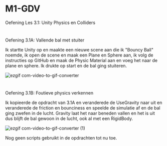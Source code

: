 # M1-GDV
Oefening Les 3.1: Unity Physics en Colliders

#
Oefening 3.1A: Vallende bal met stuiter

Ik startte Unity op en maakte een nieuwe scene aan die ik "Bouncy Ball" noemde, ik open de scene en maak een Plane en Sphere aan, ik volg de instructies op GitHub en maak de Physic Material aan en voeg het naar de plane en sphere. Ik drukte op start en de bal ging stuiteren.

![ezgif com-video-to-gif-converter](https://github.com/user-attachments/assets/18b70c0a-ed17-40c7-b073-9d44eb2bb20f)

#
Oefening 3.1B: Foutieve physics verkennen

Ik kopieerde de opdracht van 3.1A en veranderede de UseGravity naar uit en veranderede de friction en bounciness en speelde de simulatie af en de bal ging zwefen in de lucht. Gravity laat het naar beneden vallen en het is uit dus blijft de bal gewoon in de lucht, ook al met een RigidBody.

![ezgif com-video-to-gif-converter (1)](https://github.com/user-attachments/assets/380e67fa-a3d8-4c60-b8dd-c1e79358dd34)

Nog geen scripts gebruikt in de opdrachten tot nu toe.
